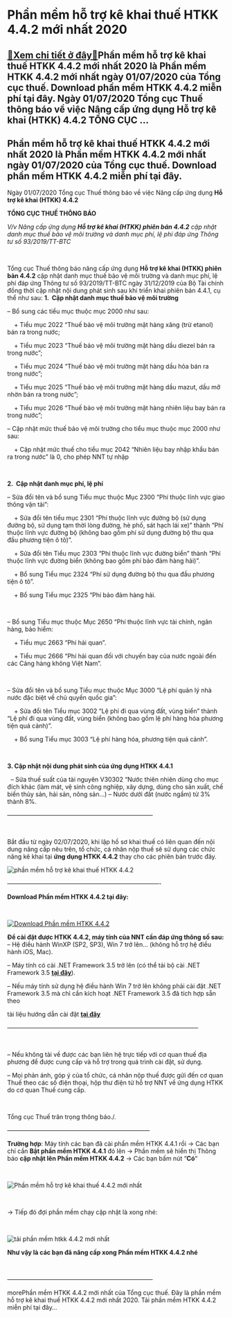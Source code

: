 Phần mềm hỗ trợ kê khai thuế HTKK 4.4.2 mới nhất 2020
=====================================================

[:gift:Xem chi tiết ở đây:gift:](https://hddtvn.com/phan-mem-ho-tro-ke-khai-thue-htkk-4-4-2-moi-nhat-2020/)Phần mềm hỗ trợ kê khai thuế HTKK 4.4.2 mới nhất 2020 là Phần mềm HTKK 4.4.2 mới nhất ngày 01/07/2020 của Tổng cục thuế. Download phần mềm HTKK 4.4.2 miễn phí tại đây. Ngày 01/07/2020 Tổng cục Thuế thông báo về việc Nâng cấp ứng dụng Hỗ trợ kê khai (HTKK) 4.4.2 TỔNG CỤC …
--------------------------------------------------------------------------------------------------------------------------------------------------------------------------------------------------------------------------------------------------------------------------------



Phần mềm hỗ trợ kê khai thuế HTKK 4.4.2 mới nhất 2020 là Phần mềm HTKK 4.4.2 mới nhất ngày 01/07/2020 của Tổng cục thuế. Download phần mềm HTKK 4.4.2 miễn phí tại đây.
-------------------------------------------------------------------------------------------------------------------------------------------------------------------------


Ngày 01/07/2020 Tổng cục Thuế thông báo về việc Nâng cấp ứng dụng **Hỗ trợ kê khai (HTKK) 4.4.2**



  

**TỔNG CỤC THUẾ THÔNG BÁO**

*V/v Nâng cấp ứng dụng **Hỗ trợ kê khai (HTKK) phiên bản 4.4.2** cập nhật danh mục thuế bảo vệ môi trường và danh mục phí, lệ phí đáp ứng Thông tư số 93/2019/TT-BTC*  

  

Tổng cục Thuế thông báo nâng cấp ứng dụng **Hỗ trợ kê khai (HTKK) phiên bản 4.4.2** cập nhật danh mục thuế bảo vệ môi trường và danh mục phí, lệ phí đáp ứng Thông tư số 93/2019/TT-BTC ngày 31/12/2019 của Bộ Tài chính đồng thời cập nhật nội dung phát sinh sau khi triển khai phiên bản 4.4.1, cụ thể như sau:
**1.  Cập nhật danh mục thuế bảo vệ môi trường**  

 – Bổ sung các tiểu mục thuộc mục 2000 như sau:  

     + Tiểu mục 2022 “Thuế bảo vệ môi trường mặt hàng xăng (trừ etanol) bán ra trong nước;  

     + Tiểu mục 2023 “Thuế bảo vệ môi trường mặt hàng dầu diezel bán ra trong nước”;  

     + Tiểu mục 2024 “Thuế bảo vệ môi trường mặt hàng dầu hỏa bán ra trong nước”;  

     + Tiểu mục 2025 “Thuế bảo vệ môi trường mặt hàng dầu mazut, dầu mỡ nhờn bán ra trong nước”;  

     + Tiểu mục 2026 “Thuế bảo vệ môi trường mặt hàng nhiên liệu bay bán ra trong nước”;


 – Cập nhật mức thuế bảo vệ môi trường cho tiểu mục thuộc mục 2000 như sau:  

     + Cập nhật mức thuế cho tiểu mục 2042 “Nhiên liệu bay nhập khẩu bán ra trong nước” là 0, cho phép NNT tự nhập  

    

**2.  Cập nhật danh mục phí, lệ phí**  

 – Sửa đổi tên và bổ sung Tiểu mục thuộc Mục 2300 “Phí thuộc lĩnh vực giao thông vận tải”:  

     + Sửa đổi tên tiểu mục 2301 “Phí thuộc lĩnh vực đường bộ (sử dụng đường bộ, sử dụng tạm thời lòng đường, hè phố, sát hạch lái xe)” thành “Phí thuộc lĩnh vực đường bộ (không bao gồm phí sử dụng đường bộ thu qua đầu phương tiện ô tô)”.  

     + Sửa đổi tên Tiểu mục 2303 “Phí thuộc lĩnh vực đường biển” thành “Phí thuộc lĩnh vực đường biển (không bao gồm phí bảo đảm hàng hải)”.  

     + Bổ sung Tiểu mục 2324 “Phí sử dụng đường bộ thu qua đầu phương tiện ô tô”.  

     + Bổ sung Tiểu mục 2325 “Phí bảo đảm hàng hải.  

    

 – Bổ sung Tiểu mục thuộc Mục 2650 “Phí thuộc lĩnh vực tài chính, ngân hàng, bảo hiểm:  

     + Tiểu mục 2663 “Phí hải quan”.  

     + Tiểu mục 2666 “Phí hải quan đối với chuyến bay của nước ngoài đến các Cảng hàng không Việt Nam”.  

    

 – Sửa đổi tên và bổ sung Tiểu mục thuộc Mục 3000 “Lệ phí quản lý nhà nước đặc biệt về chủ quyền quốc gia”:  

     + Sửa đổi tên Tiểu mục 3002 “Lệ phí đi qua vùng đất, vùng biển” thành “Lệ phí đi qua vùng đất, vùng biển (không bao gồm lệ phí hàng hóa phương tiện quá cảnh)”.  

     + Bổ sung Tiểu mục 3003 “Lệ phí hàng hóa, phương tiện quá cảnh”.  

    

**3. Cập nhật nội dung phát sinh của ứng dụng HTKK 4.4.1**  

   – Sửa thuế suất của tài nguyên V30302 “Nước thiên nhiên dùng cho mục đích khác (làm mát, vệ sinh công nghiệp, xây dựng, dùng cho sản xuất, chế biến thủy sản, hải sản, nông sản…) – Nước dưới đất (nước ngầm) từ 3% thành 8%.



  

————————————————————————

  

Bắt đầu từ ngày 02/07/2020, khi lập hồ sơ khai thuế có liên quan đến nội dung nâng cấp nêu trên, tổ chức, cá nhân nộp thuế sẽ sử dụng các chức năng kê khai tại **ứng dụng HTKK 4.4.2** thay cho các phiên bản trước đây.

  

![phần mềm hỗ trợ kê khai thuế HTKK 4.4.2](https://hddtvn.com/wp-content/uploads/2021/01/phan-mem-ho-ke-khai-thue-HTKK-4_4_2.png "phần mềm hỗ trợ kê khai thuế HTKK 4.4.2")

—————————————————————————-



**Download Phần mềm HTKK 4.4.2 tại đây:**  

  

[![Download Phần mềm HTKK 4.4.2](https://hddtvn.com/wp-content/uploads/2021/01/tai-xuong.png "Download Phần mềm HTKK 4.4.2")](https://www.fshare.vn/file/1O49N7R1KIL7 "Download Phần mềm HTKK 4.4.2")


**Để cài đặt được HTKK 4.4.2, máy tính của NNT cần đáp ứng thông số sau:**
– Hệ điều hành WinXP (SP2, SP3), Win 7 trở lên… (không hỗ trợ hệ điều hành iOS, Mac).


– Máy tính có cài .NET Framework 3.5 trở lên (có thể tải bộ cài .NET Framework 3.5 **[tại đây](https://www.fshare.vn/file/F4X6R3TJZ5FH "tải NET Frameword 3.5")**).


 – Nếu máy tính sử dụng hệ điều hành Win 7 trở lên không phải cài đặt .NET Framework 3.5 mà chỉ cần kích hoạt .NET Framework 3.5 đã tích hợp sẵn theo 

tài liệu hướng dẫn cài đặt **[tại đây](http://www.gdt.gov.vn/wps/wcm/connect/ee2414f2-f093-4eb7-91bf-7df936c36444/HD+cai+dat+HTKK+4.0.pdf?MOD=AJPERES&CACHEID=ROOTWORKSPACEee2414f2-f093-4eb7-91bf-7df936c36444 "hướng dẫn cài đặt htkk 4.0")**

  

 ———————————————————————————————–  

  

– Nếu không tải về được các bạn liên hệ trực tiếp với cơ quan thuế địa phương để được cung cấp và hỗ trợ trong quá trình cài đặt, sử dụng.


– Mọi phản ánh, góp ý của tổ chức, cá nhân nộp thuế được gửi đến cơ quan Thuế theo các số điện thoại, hộp thư điện tử hỗ trợ NNT về ứng dụng HTKK do cơ quan Thuế cung cấp.  

 



Tổng cục Thuế trân trọng thông báo./.

  

———————————————————————–

  

**Trường hợp**: Máy tính các bạn đã cài phần mềm HTKK 4.4.1 rồi -> Các bạn chỉ cần **Bật phần mềm HTKK 4.4.1** đó lên -> Phần mềm sẽ hiển thị Thông báo **cập nhật lên Phần mềm HTKK 4.4.2** -> Các bạn bấm nút “**Có**“  

  

![Phần mềm hỗ trợ kê khai thuế 4.4.2 mới nhất](https://hddtvn.com/wp-content/uploads/2021/01/phan-mem-ho-tro-ke-khai-thue-4_4_2-moi-nhat.png "Phần mềm hỗ trợ kê khai thuế 4.4.2 mới nhất")  

  

-> Tiếp đó đợi phần mềm chạy cập nhật là xong nhé:  

  

![tải phần mềm htkk 4.4.2 mới nhất](https://hddtvn.com/wp-content/uploads/2021/01/tai-phan-mem-htkk-4-4-2-moi-nhat.png "tải phần mềm htkk 4.4.2 mới nhất")

**Như vậy là các bạn đã nâng cấp xong Phần mềm HTKK 4.4.2 nhé**

  

————————————————————————

morePhần mềm HTKK 4.4.2 mới nhất của Tổng cục thuế. Đây là phần mềm hỗ trợ kê khai thuế HTKK 4.4.2 mới nhất 2020. Tải phần mềm HTKK 4.4.2 miễn phí tại đây…

